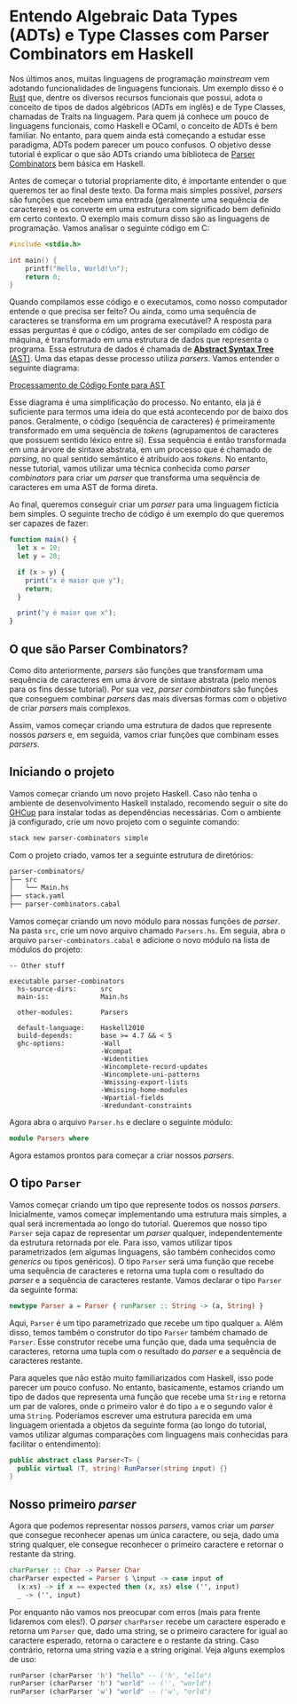 # Entendo Algebraic Data Types (ADTs) e Type Classes com Parser Combinators em Haskell

Nos últimos anos, muitas linguagens de programação _mainstream_ vem adotando funcionalidades de linguagens funcionais. Um exemplo disso é o [Rust](https://www.rust-lang.org/) que, dentre os diversos recursos funcionais que possui, adota o conceito de tipos de dados algébricos (ADTs em inglês) e de Type Classes, chamadas de Traits na linguagem. Para quem já conhece um pouco de linguagens funcionais, como Haskell e OCaml, o conceito de ADTs é bem familiar. No entanto, para quem ainda está começando a estudar esse paradigma, ADTs podem parecer um pouco confusos. O objetivo desse tutorial é explicar o que são ADTs criando uma biblioteca de [Parser Combinators](https://en.wikipedia.org/wiki/Parser_combinator) bem básica em Haskell.

Antes de começar o tutorial propriamente dito, é importante entender o que queremos ter ao final deste texto. Da forma mais simples possível, _parsers_ são funções que recebem uma entrada (geralmente uma sequência de caracteres) e os converte em uma estrutura com significado bem definido em certo contexto. O exemplo mais comum disso são as linguagens de programação. Vamos analisar o seguinte código em C:

```c
#include <stdio.h>

int main() {
    printf("Hello, World!\n");
    return 0;
}
```

Quando compilamos esse código e o executamos, como nosso computador entende o que precisa ser feito? Ou ainda, como uma sequência de caracteres se transforma em um programa executável? A resposta para essas perguntas é que o código, antes de ser compilado em código de máquina, é transformado em uma estrutura de dados que representa o programa. Essa estrutura de dados é chamada de [**Abstract Syntax Tree** (AST)](https://en.wikipedia.org/wiki/Abstract_syntax_tree). Uma das etapas desse processo utiliza _parsers_. Vamos entender o seguinte diagrama:

[Processamento de Código Fonte para AST](./images/lang-process.png)

Esse diagrama é uma simplificação do processo. No entanto, ela já é suficiente para termos uma ideia do que está acontecendo por de baixo dos panos. Geralmente, o código (sequência de caracteres) é primeiramente transformado em uma sequência de _tokens_ (agrupamentos de caracteres que possuem sentido léxico entre si). Essa sequência é então transformada em uma árvore de sintaxe abstrata, em um processo que é chamado de _parsing_, no qual sentido semântico é atribuído aos _tokens_. No entanto, nesse tutorial, vamos utilizar uma técnica conhecida como _parser combinators_ para criar um _parser_ que transforma uma sequência de caracteres em uma AST de forma direta.

Ao final, queremos conseguir criar um _parser_ para uma linguagem fictícia bem simples. O seguinte trecho de código é um exemplo do que queremos ser capazes de fazer:

```ts
function main() {
  let x = 10;
  let y = 20;

  if (x > y) {
    print("x é maior que y");
    return;
  }

  print("y é maior que x");
}
```

## O que são Parser Combinators?

Como dito anteriormente, _parsers_ são funções que transformam uma sequência de caracteres em uma árvore de sintaxe abstrata (pelo menos para os fins desse tutorial). Por sua vez, _parser combinators_ são funções que conseguem combinar _parsers_ das mais diversas formas com o objetivo de criar _parsers_ mais complexos.

Assim, vamos começar criando uma estrutura de dados que represente nossos _parsers_ e, em seguida, vamos criar funções que combinam esses _parsers_.

## Iniciando o projeto

Vamos começar criando um novo projeto Haskell. Caso não tenha o ambiente de desenvolvimento Haskell instalado, recomendo seguir o site do [GHCup](https://www.haskell.org/ghcup/) para instalar todas as dependências necessárias. Com o ambiente já configurado, crie um novo projeto com o seguinte comando:

```sh
stack new parser-combinators simple
```

Com o projeto criado, vamos ter a seguinte estrutura de diretórios:

```sh
parser-combinators/
├── src
│   └── Main.hs
├── stack.yaml
├── parser-combinators.cabal 
```

Vamos começar criando um novo módulo para nossas funções de _parser_. Na pasta `src`, crie um novo arquivo chamado `Parsers.hs`. Em seguia, abra o arquivo `parser-combinators.cabal` e adicione o novo módulo na lista de módulos do projeto:

```cabal
-- Other stuff

executable parser-combinators
  hs-source-dirs:      src
  main-is:             Main.hs

  other-modules:       Parsers
  
  default-language:    Haskell2010
  build-depends:       base >= 4.7 && < 5
  ghc-options:         -Wall
                       -Wcompat
                       -Widentities
                       -Wincomplete-record-updates
                       -Wincomplete-uni-patterns
                       -Wmissing-export-lists
                       -Wmissing-home-modules
                       -Wpartial-fields
                       -Wredundant-constraints

```

Agora abra o arquivo `Parser.hs` e declare o seguinte módulo:

```hs
module Parsers where
```

Agora estamos prontos para começar a criar nossos _parsers_.

## O tipo `Parser`

Vamos começar criando um tipo que represente todos os nossos _parsers_. Inicialmente, vamos começar implementando uma estrutura mais simples, a qual será incrementada ao longo do tutorial. Queremos que nosso tipo `Parser` seja capaz de representar um _parser_ qualquer, independentemente da estrutura retornada por ele. Para isso, vamos utilizar tipos parametrizados (em algumas linguagens, são também conhecidos como _generics_ ou tipos genéricos). O tipo `Parser` será uma função que recebe uma sequência de caracteres e retorna uma tupla com o resultado do _parser_ e a sequência de caracteres restante. Vamos declarar o tipo `Parser` da seguinte forma:

```hs
newtype Parser a = Parser { runParser :: String -> (a, String) }
```

Aqui, `Parser` é um tipo parametrizado que recebe um tipo qualquer `a`. Além disso, temos também o construtor do tipo `Parser` também chamado de `Parser`. Esse construtor recebe uma função que, dada uma sequência de caracteres, retorna uma tupla com o resultado do _parser_ e a sequência de caracteres restante.

Para aqueles que não estão muito familiarizados com Haskell, isso pode parecer um pouco confuso. No entanto, basicamente, estamos criando um tipo de dados que representa uma função que recebe uma `String` e retorna um par de valores, onde o primeiro valor é do tipo `a` e o segundo valor é uma `String`. Poderíamos escrever uma estrutura parecida em uma linguagem orientada a objetos da seguinte forma (ao longo do tutorial, vamos utilizar algumas comparações com linguagens mais conhecidas para facilitar o entendimento):

```cs
public abstract class Parser<T> {
  public virtual (T, string) RunParser(string input) {}
}
```

## Nosso primeiro _parser_

Agora que podemos representar nossos _parsers_, vamos criar um _parser_ que consegue reconhecer apenas um única caractere, ou seja, dado uma string qualquer, ele consegue reconhecer o primeiro caractere e retornar o restante da string.

```hs
charParser :: Char -> Parser Char
charParser expected = Parser $ \input -> case input of
  (x:xs) -> if x == expected then (x, xs) else ('', input)
  _ -> ('', input)
```

Por enquanto não vamos nos preocupar com erros (mais para frente lidaremos com eles!). O _parser_ `charParser` recebe um caractere esperado e retorna um `Parser` que, dado uma string, se o primeiro caractere for igual ao caractere esperado, retorna o caractere e o restante da string. Caso contrário, retorna uma string vazia e a string original. Veja alguns exemplos de uso:

```hs
runParser (charParser 'h') "hello" -- ('h', "ello")
runParser (charParser 'h') "world" -- ('', "world")
runParser (charParser 'w') "world" -- ('w', "orld")
```
